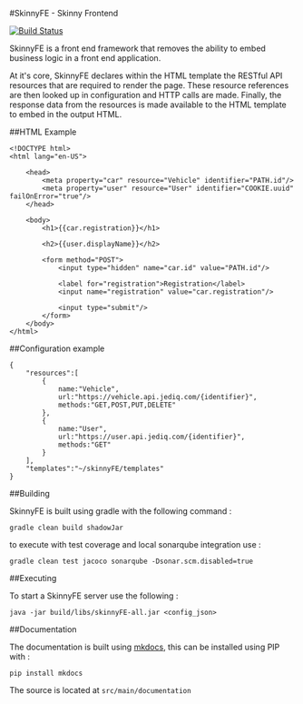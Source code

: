 #SkinnyFE - Skinny Frontend

[![Build Status](https://travis-ci.org/jediq/skinnyFE.svg?branch=master)](https://travis-ci.org/jediq/skinnyFE)

SkinnyFE is a front end framework that removes the ability to embed business logic in a front end application.

At it's core, SkinnyFE declares within the HTML template the RESTful API resources that are required to render the page.  These resource references are then looked up in configuration and HTTP calls are made.  Finally, the response data from the resources is made available to the HTML template to embed in the output HTML.

##HTML Example
```
<!DOCTYPE html>
<html lang="en-US">

    <head>
        <meta property="car" resource="Vehicle" identifier="PATH.id"/>
        <meta property="user" resource="User" identifier="COOKIE.uuid" failOnError="true"/>
    </head>

    <body>
        <h1>{{car.registration}}</h1>

        <h2>{{user.displayName}}</h2>

        <form method="POST">
            <input type="hidden" name="car.id" value="PATH.id"/>

            <label for="registration">Registration</label>
            <input name="registration" value="car.registration"/>

            <input type="submit"/>
        </form>
    </body>
</html>
```
    
##Configuration example
```
{
    "resources":[
        {
            name:"Vehicle",
            url:"https://vehicle.api.jediq.com/{identifier}",
            methods:"GET,POST,PUT,DELETE"
        },
        {
            name:"User",
            url:"https://user.api.jediq.com/{identifier}",
            methods:"GET"
        }
    ],
    "templates":"~/skinnyFE/templates"
}
```


##Building

SkinnyFE is built using gradle with the following command : 

    gradle clean build shadowJar
    
to execute with test coverage and local sonarqube integration use : 

    gradle clean test jacoco sonarqube -Dsonar.scm.disabled=true


##Executing

To start a SkinnyFE server use the following : 

    java -jar build/libs/skinnyFE-all.jar <config_json>
    
    
##Documentation

The documentation is built using [mkdocs](), this can be installed using PIP with : 

    pip install mkdocs
    
The source is located at `src/main/documentation`